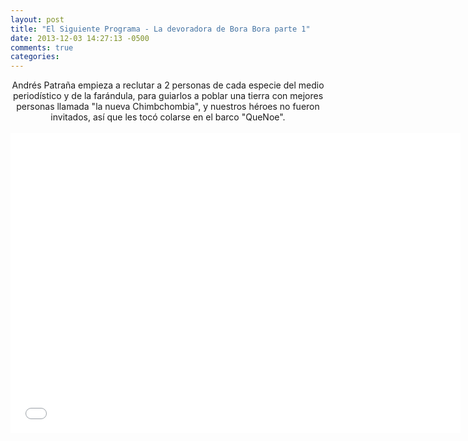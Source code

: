 ```yaml
---
layout: post
title: "El Siguiente Programa - La devoradora de Bora Bora parte 1"
date: 2013-12-03 14:27:13 -0500
comments: true
categories: 
---
```

<div align="center">
Andrés Patraña empieza a reclutar a 2 personas de cada especie del medio periodístico y de la farándula, para guiarlos a poblar una tierra con mejores personas llamada "la nueva Chimbchombia", y nuestros héroes no fueron invitados, así que les tocó colarse en el barco "QueNoe".
<br></br>
<iframe width="720" height="480" src="//www.youtube.com/embed/bFJs2dHESWw" frameborder="0" allowfullscreen></iframe>
</div>